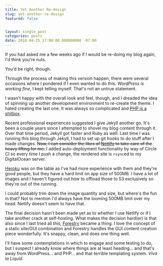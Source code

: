 ```yaml
---
title: Yet Another Re-design
slug: yet-another-re-design
featured: false


layout: single_post
categories: posts
date: 2018-04-25 17:00:00.000000000 -07:00
---
```


If you had asked me a few weeks ago if I would be re-doing my blog again, I'd think you're nuts.

You'd be right, though.

Through the process of making this version happen, there were several occasions where I pondered if I even wanted to do this. _WordPress is working fine_, I kept telling myself. That's not an untrue statement.

I wasn't happy with the overall look and feel, though, and I dreaded the idea of spinning up another development environment to re-create the theme. I hated creating the last one. It was always so complicated and [PHP is a shitbox](https://whydoesitsuck.com/why-does-php-suck/).

Recent professional experiences suggested I give Jekyll another go. It's been a couple years since I attempted to shovel my blog content through it. Over that time period, Jekyll got faster and Ruby as well. Last time I was running this blog through Jekyll, I had to set up git hooks to do stuff after I made changes. ~~Now, I can consider the likes of [Netlify](https://www.netlify.com) to take care of the heavy lifting for me.~~ I added auto-deployment functionality by way of Circle CI so every time I push a change, the rendered site is `rsync`ed to my DigitalOcean server.

[Heroku](https://heroku.com) was on the table as I've had more experience with them and they're good people, but they have a hard limit on app size of 500MB. I have a lot of images and I haven't figured out how to offload those to S3 exclusively so they're out of the running.

I could probably trim down the image quantity and size, but where's the fun in that? Not to mention I'd always have the looming 500MB limit over my head. Netlify doesn't seem to have that.

The final decision hasn't been made yet as to whether I use Netlify or if I take another crack at self-hosting. What makes the decision hard(er) is that also since I last tried all this, [Forestry](https://forestry.io) became a thing. I love the concept of a static site/GUI combination and Forestry handles the GUI content creation piece wonderfully. It's snappy, clean, and does one thing well.

I'll have some contemplations in which to engage and some testing to do, but I suspect I already know where things are at least heading… and that's away from WordPress… and PHP… and that terrible templating system. _Viva la Liquid_.

